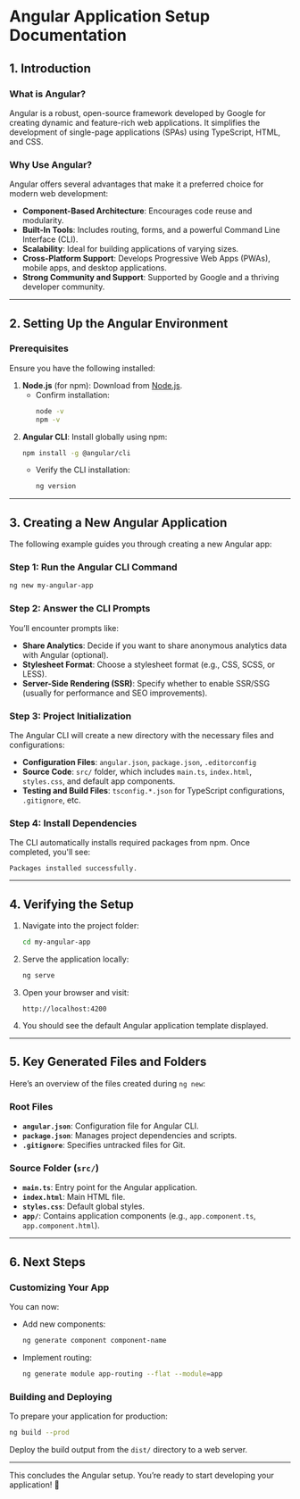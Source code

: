 # Angular Application Setup Documentation

## 1. Introduction

### What is Angular?
Angular is a robust, open-source framework developed by Google for creating dynamic and feature-rich web applications. It simplifies the development of single-page applications (SPAs) using TypeScript, HTML, and CSS.

### Why Use Angular?
Angular offers several advantages that make it a preferred choice for modern web development:
- **Component-Based Architecture**: Encourages code reuse and modularity.
- **Built-In Tools**: Includes routing, forms, and a powerful Command Line Interface (CLI).
- **Scalability**: Ideal for building applications of varying sizes.
- **Cross-Platform Support**: Develops Progressive Web Apps (PWAs), mobile apps, and desktop applications.
- **Strong Community and Support**: Supported by Google and a thriving developer community.

---

## 2. Setting Up the Angular Environment

### Prerequisites
Ensure you have the following installed:
1. **Node.js** (for npm): Download from [Node.js](https://nodejs.org/).
   - Confirm installation:
     ```bash
     node -v
     npm -v
     ```
2. **Angular CLI**: Install globally using npm:
   ```bash
   npm install -g @angular/cli
   ```
   - Verify the CLI installation:
     ```bash
     ng version
     ```

---

## 3. Creating a New Angular Application

The following example guides you through creating a new Angular app:

### Step 1: Run the Angular CLI Command
```bash
ng new my-angular-app
```

### Step 2: Answer the CLI Prompts
You’ll encounter prompts like:
- **Share Analytics**: Decide if you want to share anonymous analytics data with Angular (optional).
- **Stylesheet Format**: Choose a stylesheet format (e.g., CSS, SCSS, or LESS).
- **Server-Side Rendering (SSR)**: Specify whether to enable SSR/SSG (usually for performance and SEO improvements).

### Step 3: Project Initialization
The Angular CLI will create a new directory with the necessary files and configurations:
- **Configuration Files**: `angular.json`, `package.json`, `.editorconfig`
- **Source Code**: `src/` folder, which includes `main.ts`, `index.html`, `styles.css`, and default app components.
- **Testing and Build Files**: `tsconfig.*.json` for TypeScript configurations, `.gitignore`, etc.

### Step 4: Install Dependencies
The CLI automatically installs required packages from npm. Once completed, you'll see:
```
Packages installed successfully.
```

---

## 4. Verifying the Setup

1. Navigate into the project folder:
   ```bash
   cd my-angular-app
   ```

2. Serve the application locally:
   ```bash
   ng serve
   ```

3. Open your browser and visit:
   ```
   http://localhost:4200
   ```

4. You should see the default Angular application template displayed.

---

## 5. Key Generated Files and Folders

Here’s an overview of the files created during `ng new`:

### Root Files
- **`angular.json`**: Configuration file for Angular CLI.
- **`package.json`**: Manages project dependencies and scripts.
- **`.gitignore`**: Specifies untracked files for Git.

### Source Folder (`src/`)
- **`main.ts`**: Entry point for the Angular application.
- **`index.html`**: Main HTML file.
- **`styles.css`**: Default global styles.
- **`app/`**: Contains application components (e.g., `app.component.ts`, `app.component.html`).

---

## 6. Next Steps

### Customizing Your App
You can now:
- Add new components:
  ```bash
  ng generate component component-name
  ```
- Implement routing:
  ```bash
  ng generate module app-routing --flat --module=app
  ```

### Building and Deploying
To prepare your application for production:
```bash
ng build --prod
```

Deploy the build output from the `dist/` directory to a web server.

---

This concludes the Angular setup. You’re ready to start developing your application! 🚀
